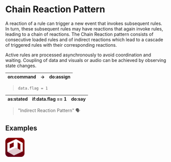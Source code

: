 # Chain Reaction Pattern

A reaction of a rule can trigger a new event that invokes subsequent rules. In turn, these subsequent rules may have reactions that again invoke rules, leading to a chain of reactions. The Chain Reaction pattern consists of consecutive loaded rules and of indirect reactions which lead to a cascade of triggered rules with their corresponding reactions.

Active rules are processed asynchronously to avoid coordination and waiting. Coupling of data and visuals or audio can be achieved by observing state changes.

| on:command	| →	| do:assign |
|---|---|---|
> `data.flag = 1`

| as:stated	| if:data.flag == 1	| do:say | 
|---|---|---|
> "Indirect Reaction Pattern" 🗣

## Examples

<a href="https://github.com/ARpatterns/declare/blob/main/AheadStaging/README.md#indirect-ahead-staging">
  <img src="../assets/logos/archi_logo.png" width="60" alt="ARchi VR">
</a>